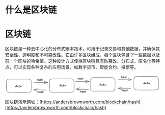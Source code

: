 
# 什么是区块链

# 区块链
区块链是一种去中心化的分布式账本技术，可用于记录交易和其他数据，并确保其安全性、透明度和不可篡改性。它由许多区块组成，每个区块包含了一些数据以及前一个区块的哈希值。这种设计方式使得区块链具有防篡改、分布式、匿名化等特点，可以实现各种复杂的应用场景，如数字货币、智能合约、投票等。

![区块链](../../img/blockchain.png)
区块链演示网址：[https://andersbrownworth.com/blockchain/hash](https://andersbrownworth.com/blockchain/hash)